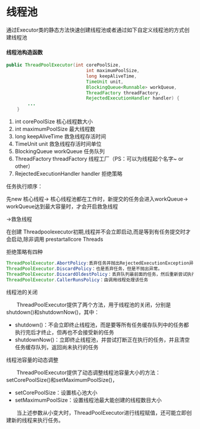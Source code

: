 # 线程池

通过Executor类的静态方法快速创建线程池或者通过如下自定义线程池的方式创建线程池

#### 线程池构造函数

```java
public ThreadPoolExecutor(int corePoolSize,
                              int maximumPoolSize,
                              long keepAliveTime,
                              TimeUnit unit,
                              BlockingQueue<Runnable> workQueue,
                              ThreadFactory threadFactory,
                              RejectedExecutionHandler handler) {
        ...
    }
```

1. int corePoolSize 核心线程数大小
2. int maximumPoolSize 最大线程数
3. long keepAliveTime 救急线程存活时间
4. TimeUnit unit 救急线程存活时间单位
5. BlockingQueue<Runnable> workQueue 任务队列
6. ThreadFactory threadFactory 线程工厂（PS：可以为线程起个名字~ or other）
7. RejectedExecutionHandler handler 拒绝策略

任务执行顺序：

先new 核心线程-> 核心线程池都在工作时，新提交的任务会进入workQueue-> workQueue达到最大容量时，才会开启救急线程

->救急线程

在创建 Threadpoolexecutor初期,线程并不会立即启动,而是等到有任务提交时才会启动,除非调用
prestartallcore Threads

拒绝策略有四种

```java
ThreadPoolExecutor.AbortPolicy:丢弃任务并抛出RejectedExecutionException异常。
ThreadPoolExecutor.DiscardPolicy：也是丢弃任务，但是不抛出异常。
ThreadPoolExecutor.DiscardOldestPolicy：丢弃队列最前面的任务，然后重新尝试执行任务（重复此过程）
ThreadPoolExecutor.CallerRunsPolicy：由调用线程处理该任务
```

线程池的关闭

　　ThreadPoolExecutor提供了两个方法，用于线程池的关闭，分别是shutdown()和shutdownNow()，其中：

- shutdown()：不会立即终止线程池，而是要等所有任务缓存队列中的任务都执行完后才终止，但再也不会接受新的任务
- shutdownNow()：立即终止线程池，并尝试打断正在执行的任务，并且清空任务缓存队列，返回尚未执行的任务

线程池容量的动态调整

　　ThreadPoolExecutor提供了动态调整线程池容量大小的方法：setCorePoolSize()和setMaximumPoolSize()，

- setCorePoolSize：设置核心池大小
- setMaximumPoolSize：设置线程池最大能创建的线程数目大小

　　当上述参数从小变大时，ThreadPoolExecutor进行线程赋值，还可能立即创建新的线程来执行任务。